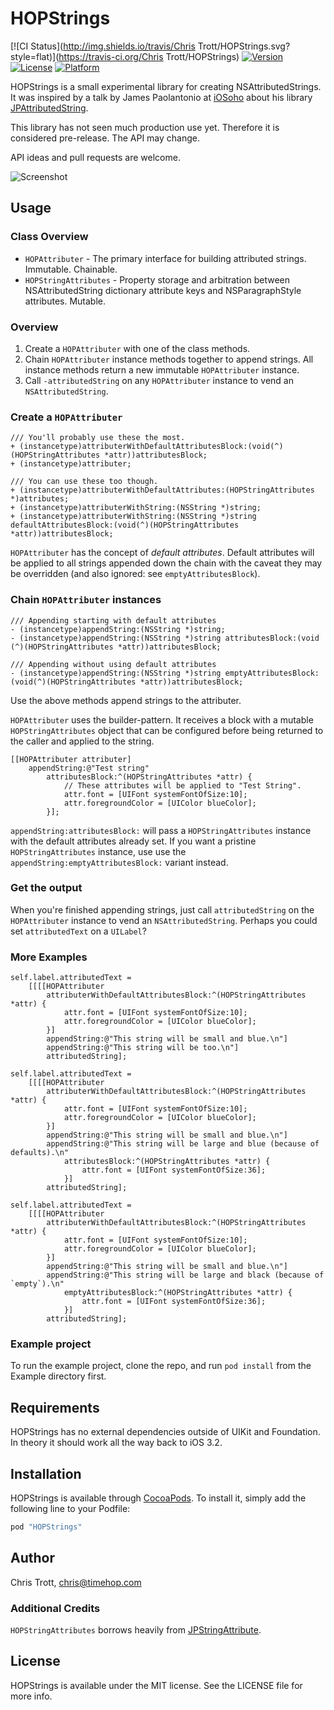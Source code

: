 # HOPStrings

[![CI Status](http://img.shields.io/travis/Chris Trott/HOPStrings.svg?style=flat)](https://travis-ci.org/Chris Trott/HOPStrings)
[![Version](https://img.shields.io/cocoapods/v/HOPStrings.svg?style=flat)](http://cocoapods.org/pods/HOPStrings)
[![License](https://img.shields.io/cocoapods/l/HOPStrings.svg?style=flat)](http://cocoapods.org/pods/HOPStrings)
[![Platform](https://img.shields.io/cocoapods/p/HOPStrings.svg?style=flat)](http://cocoapods.org/pods/HOPStrings)

HOPStrings is a small experimental library for creating NSAttributedStrings. It was inspired by a talk by James Paolantonio at [iOSoho](http://www.meetup.com/iOSoho/events/220604299/) about his library [JPAttributedString](https://github.com/jPaolantonio/JPAttributedString).

This library has not seen much production use yet. Therefore it is considered pre-release. The API may change.

API ideas and pull requests are welcome.

![Screenshot](/Marketing/screenshot-01.png)

## Usage

### Class Overview

* `HOPAttributer` - The primary interface for building attributed strings. Immutable. Chainable.
* `HOPStringAttributes` - Property storage and arbitration between NSAttributedString dictionary attribute keys and NSParagraphStyle attributes. Mutable.

### Overview

1. Create a `HOPAttributer` with one of the class methods.
2. Chain `HOPAttributer` instance methods together to append strings. All instance methods return a new immutable `HOPAttributer` instance.
3. Call `-attributedString` on any `HOPAttributer` instance to vend an `NSAttributedString`.

### Create a `HOPAttributer`

```objc
/// You'll probably use these the most.
+ (instancetype)attributerWithDefaultAttributesBlock:(void(^)(HOPStringAttributes *attr))attributesBlock;
+ (instancetype)attributer;

/// You can use these too though.
+ (instancetype)attributerWithDefaultAttributes:(HOPStringAttributes *)attributes;
+ (instancetype)attributerWithString:(NSString *)string;
+ (instancetype)attributerWithString:(NSString *)string defaultAttributesBlock:(void(^)(HOPStringAttributes *attr))attributesBlock;
```

`HOPAttributer` has the concept of *default attributes*. Default attributes will be applied to all strings appended down the chain with the caveat they may be overridden (and also ignored: see `emptyAttributesBlock`).

### Chain `HOPAttributer` instances

```objc
/// Appending starting with default attributes
- (instancetype)appendString:(NSString *)string;
- (instancetype)appendString:(NSString *)string attributesBlock:(void (^)(HOPStringAttributes *attr))attributesBlock;

/// Appending without using default attributes
- (instancetype)appendString:(NSString *)string emptyAttributesBlock:(void(^)(HOPStringAttributes *attr))attributesBlock;
```

Use the above methods append strings to the attributer.

`HOPAttributer` uses the builder-pattern. It receives a block with a mutable `HOPStringAttributes` object that can be configured before being returned to the caller and applied to the string.

```objc
[[HOPAttributer attributer]
    appendString:@"Test string"
        attributesBlock:^(HOPStringAttributes *attr) {
            // These attributes will be applied to "Test String".
            attr.font = [UIFont systemFontOfSize:10];
            attr.foregroundColor = [UIColor blueColor];
        }];
```

`appendString:attributesBlock:` will pass a `HOPStringAttributes` instance with the default attributes already set. If you want a pristine `HOPStringAttributes` instance, use use the `appendString:emptyAttributesBlock:` variant instead.

### Get the output

When you're finished appending strings, just call `attributedString` on the `HOPAttributer` instance to vend an `NSAttributedString`. Perhaps you could set `attributedText` on a `UILabel`?

### More Examples

```objc
self.label.attributedText =
    [[[[HOPAttributer
        attributerWithDefaultAttributesBlock:^(HOPStringAttributes *attr) {
            attr.font = [UIFont systemFontOfSize:10];
            attr.foregroundColor = [UIColor blueColor];
        }]
        appendString:@"This string will be small and blue.\n"]
        appendString:@"This string will be too.\n"]
        attributedString];

self.label.attributedText =
    [[[[HOPAttributer
        attributerWithDefaultAttributesBlock:^(HOPStringAttributes *attr) {
            attr.font = [UIFont systemFontOfSize:10];
            attr.foregroundColor = [UIColor blueColor];
        }]
        appendString:@"This string will be small and blue.\n"]
        appendString:@"This string will be large and blue (because of defaults).\n"
            attributesBlock:^(HOPStringAttributes *attr) {
                attr.font = [UIFont systemFontOfSize:36];
            }]
        attributedString];

self.label.attributedText =
    [[[[HOPAttributer
        attributerWithDefaultAttributesBlock:^(HOPStringAttributes *attr) {
            attr.font = [UIFont systemFontOfSize:10];
            attr.foregroundColor = [UIColor blueColor];
        }]
        appendString:@"This string will be small and blue.\n"]
        appendString:@"This string will be large and black (because of `empty`).\n"
            emptyAttributesBlock:^(HOPStringAttributes *attr) {
                attr.font = [UIFont systemFontOfSize:36];
            }]
        attributedString];
```

### Example project

To run the example project, clone the repo, and run `pod install` from the Example directory first.

## Requirements

HOPStrings has no external dependencies outside of UIKit and Foundation. In theory it should work all the way back to iOS 3.2.

## Installation

HOPStrings is available through [CocoaPods](http://cocoapods.org). To install
it, simply add the following line to your Podfile:

```ruby
pod "HOPStrings"
```

## Author

Chris Trott, chris@timehop.com

### Additional Credits

`HOPStringAttributes` borrows heavily from [JPStringAttribute](https://github.com/jPaolantonio/JPAttributedString/blob/master/Pod/Classes/JPStringAttribute.h).

## License

HOPStrings is available under the MIT license. See the LICENSE file for more info.

